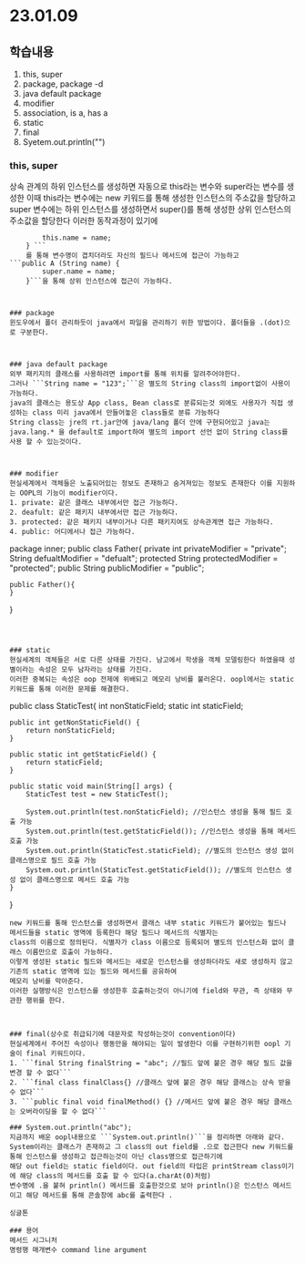 # 23.01.09

## 학습내용
1. this, super
2. package, package -d
3. java default package
4. modifier
5. association, is a, has a 
6. static 
7. final
8. Syetem.out.println("")



### this, super
상속 관계의  하위 인스턴스를 생성하면 자동으로 this라는 변수와 super라는 변수를 생성한 이때 this라는 변수에는 new 키워드를 통해
생성한 인스턴스의 주소값을 할당하고 super 변수에는 하위 인스턴스를 생성하면서 super()를 통해 생성한 상위 인스턴스의 주소값을 할당한다
이러한 동작과정이 있기에
```public A (String name) {
		this.name = name;
	} ```
	를 통해 변수명이 겹치더라도 자신의 필드나 메서드에 접근이 가능하고
```public A (String name) {
		super.name = name;
	}```을 통해 상위 인스턴스에 접근이 가능하다.
	
	

### package
윈도우에서 폴더 관리하듯이 java에서 파일을 관리하기 위한 방법이다. 폴더들을 .(dot)으로 구분한다.



### java default package
외부 패키지의 클래스를 사용하려면 import를 통해 위치를 알려주어야한다.
그러나 ```String name = "123";```은 별도의 String class의 import없이 사용이 가능하다.
java의 클래스는 용도상 App class, Bean class로 분류되는것 외에도 사용자가 직접 생성하는 class 미리 java에서 만들어놓은 class들로 분류 가능하다
String class는 jre의 rt.jar안에 java/lang 폴더 안에 구현되어있고 java는 java.lang.* 을 default로 import하여 별도의 import 선언 없이 String class를
사용 할 수 있는것이다. 



### modifier
현실세계에서 객체들은 노출되어있는 정보도 존재하고 숨겨져있는 정보도 존재한다 이를 지원하는 OOPL의 기능이 modifier이다.
1. private: 같은 클래스 내부에서만 접근 가능하다.
2. deafult: 같은 패키지 내부에서만 접근 가능하다.
3. protected: 같은 패키지 내부이거나 다른 패키지여도 상속관계면 접근 가능하다.
4. public: 어디에서나 접근 가능하다.
```
package inner;
public class  Father{
	private int privateModifier = "private";
	String defualtModifier = "defualt";
	protected String protectedModifier = "protected";
	public String publicModifier = "public";
		
	public Father(){
	}
}

```



### static
현실세계의 객체들은 서로 다른 상태를 가진다. 남고에서 학생을 객체 모델링한다 하였을때 성별이라는 속성은 모두 남자라는 상태를 가진다.  
이러한 중복되는 속성은 oop 전제에 위배되고 메모리 낭비를 불러온다. oopl에서는 static 키워드를 통해 이러한 문제를 해결한다. 
```
public class StaticTest{
	int nonStaticField;
	static int staticField;

	public int getNonStaticField() {
		return nonStaticField;
	}
	
	public static int getStaticField() {
		return staticField;
	}
	
	public static void main(String[] args) {
		StaticTest test = new StaticTest();
		
		System.out.println(test.nonStaticField); //인스턴스 생성을 통해 필드 호출 가능
		System.out.println(test.getStaticField()); //인스턴스 생성을 통해 메서드 호출 가능
		System.out.println(StaticTest.staticField); //별도의 인스턴스 생성 없이 클래스명으로 필드 호출 가능
		System.out.println(StaticTest.getStaticField()); //별도의 인스턴스 생성 없이 클래스명으로 메서드 호출 가능
	}
}
```
new 키워드를 통해 인스턴스를 생성하면서 클래스 내부 static 키워드가 붙어있는 필드나 메서드들을 static 영역에 등록한다 해당 필드나 메서드의 식별자는
class의 이름으로 정의된다. 식별자가 class 이름으로 등록되어 별도의 인스턴스화 없이 클래스 이름만으로 호출이 가능하다. 
이렇게 생성된 static 필드와 메서드는 새로운 인스턴스를 생성하더라도 새로 생성하지 않고 기존의 static 영역에 있는 필드와 메서드를 공유하여 
메모리 낭비를 막아준다. 
이러한 실행방식은 인스턴스를 생성한후 호출하는것이 아니기에 field와 무관, 즉 상태와 무관한 행위를 한다.



### final(상수로 취급되기에 대문자로 작성하는것이 convention이다)
현실세계에서 주어진 속성이나 행동만을 해야되는 일이 발생한다 이를 구현하기위한 oopl 기술이 final 키워드이다.
1. ```final String finalString = "abc"; //필드 앞에 붙은 경우 해당 필드 값을 변경 할 수 없다```
2. ```final class finalClass{} //클래스 앞에 붙은 경우 해당 클래스는 상속 받을 수 없다```
3. ```public final void finalMethod() {} //메서드 앞에 붙은 경우 해당 클래스는 오버라이딩을 할 수 없다```

### System.out.println("abc");
지금까지 배운 oopl내용으로 ```System.out.println()```을 정리하면 아래와 같다.
System이라는 클래스가 존재하고 그 class의 out field를 .으로 접근한다 new 키워드를 통해 인스턴스를 생성하고 접근하는것이 아닌 class명으로 접근하기에
해당 out field는 static field이다. out field의 타입은 printStream class이기에 해당 class의 메서드를 호출 할 수 있다(a.charAt(0)처럼)
변수명에 .을 붙혀 println() 메서드를 호출한것으로 보아 println()은 인스턴스 메서드이고 해당 메서드를 통해 콘솔창에 abc를 출력한다 .

싱글톤

### 용어
메서드 시그니처 
명령행 매개변수 command line argument
